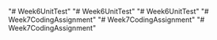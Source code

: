 "# Week6UnitTest" 
"# Week6UnitTest" 
"# Week6UnitTest" 
"# Week7CodingAssignment" 
"# Week7CodingAssignment" 
"# Week7CodingAssignment" 
